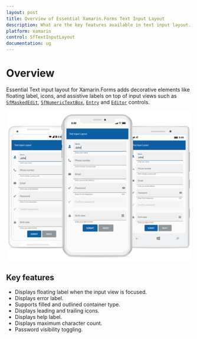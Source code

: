 ```yaml
---
layout: post
title: Overview of Essential Xamarin.Forms Text Input Layout
description: What are the key features available in text input layout.
platform: xamarin
control: SfTextInputLayout
documentation: ug
---
```


# Overview

Essential Text input layout for Xamarin.Forms adds decorative elements like floating label, icons, and assistive labels on top of input views such as [`SfMaskedEdit`](https://www.syncfusion.com/products/xamarin/masked-input-text), [`SfNumericTextBox`](https://www.syncfusion.com/products/xamarin/numerictextbox), [`Entry`](https://docs.microsoft.com/en-us/xamarin/xamarin-forms/user-interface/text/entry) and [`Editor`](https://docs.microsoft.com/en-us/xamarin/xamarin-forms/user-interface/text/editor) controls.

![](Overview_images/inputlayout_forms.png)

## Key features
* Displays floating label when the input view is focused.
* Displays error label.
* Supports filled and outlined container type.
* Displays leading and trailing icons.
* Displays help label.
* Displays maximum character count.
* Password visibility toggling.